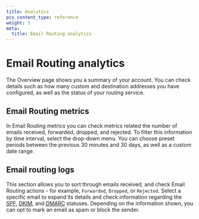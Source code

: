 ```yaml
---
title: Analytics
pcx_content_type: reference
weight: 3
meta:
  title: Email Routing analytics
---
```


# Email Routing analytics

The Overview page shows you a summary of your account. You can check details such as how many custom and destination addresses you have configured, as well as the status of your routing service.

## Email Routing metrics

In Email Routing metrics you can check metrics related the number of emails received, forwarded, dropped, and rejected. To filter this information by time interval, select the drop-down menu. You can choose preset periods between the previous 30 minutes and 30 days, as well as a custom date range.

## Email routing logs

This section allows you to sort through emails received, and check Email Routing actions - for example, `Forwarded`, `Dropped`, or `Rejected`. Select a specific email to expand its details and check information regarding the [SPF](https://datatracker.ietf.org/doc/html/rfc7208), [DKIM](https://datatracker.ietf.org/doc/html/rfc6376), and [DMARC](https://datatracker.ietf.org/doc/html/rfc7489) statuses. Depending on the information shown, you can opt to mark an email as spam or block the sender.
